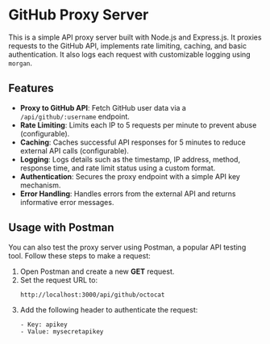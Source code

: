 # GitHub Proxy Server

This is a simple API proxy server built with Node.js and Express.js. It proxies requests to the GitHub API, implements rate limiting, caching, and basic authentication. It also logs each request with customizable logging using `morgan`.

## Features

- **Proxy to GitHub API**: Fetch GitHub user data via a `/api/github/:username` endpoint.
- **Rate Limiting**: Limits each IP to 5 requests per minute to prevent abuse (configurable).
- **Caching**: Caches successful API responses for 5 minutes to reduce external API calls (configurable).
- **Logging**: Logs details such as the timestamp, IP address, method, response time, and rate limit status using a custom format.
- **Authentication**: Secures the proxy endpoint with a simple API key mechanism.
- **Error Handling**: Handles errors from the external API and returns informative error messages.

## Usage with Postman

You can also test the proxy server using Postman, a popular API testing tool. Follow these steps to make a request:

1. Open Postman and create a new **GET** request.
2. Set the request URL to:
   ```text
   http://localhost:3000/api/github/octocat
   ```
3. Add the following header to authenticate the request:
   ```text
   - Key: apikey
   - Value: mysecretapikey
   ```
